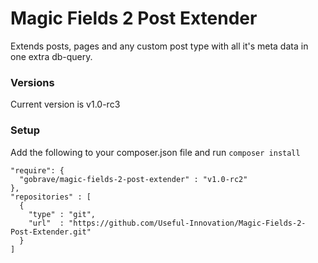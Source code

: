# Magic Fields 2 Post Extender

Extends posts, pages and any custom post type with all it's meta data in one extra db-query. 

### Versions

Current version is v1.0-rc3

### Setup

Add the following to your composer.json file and run `composer install`

    "require": {
      "gobrave/magic-fields-2-post-extender" : "v1.0-rc2"
    },
    "repositories" : [
      {
        "type" : "git",
        "url"  : "https://github.com/Useful-Innovation/Magic-Fields-2-Post-Extender.git"
      }
    ]

